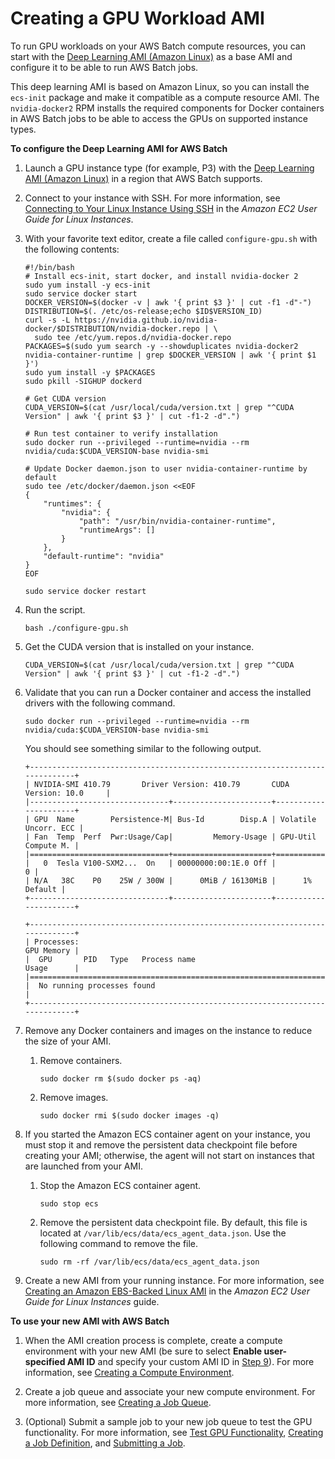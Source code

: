 # Creating a GPU Workload AMI<a name="batch-gpu-ami"></a>

To run GPU workloads on your AWS Batch compute resources, you can start with the [Deep Learning AMI \(Amazon Linux\)](https://aws.amazon.com/marketplace/pp/B077GF11NF) as a base AMI and configure it to be able to run AWS Batch jobs\.

This deep learning AMI is based on Amazon Linux, so you can install the `ecs-init` package and make it compatible as a compute resource AMI\. The `nvidia-docker2` RPM installs the required components for Docker containers in AWS Batch jobs to be able to access the GPUs on supported instance types\.

**To configure the Deep Learning AMI for AWS Batch**

1. Launch a GPU instance type \(for example, P3\) with the [Deep Learning AMI \(Amazon Linux\)](https://aws.amazon.com/marketplace/pp/B077GF11NF) in a region that AWS Batch supports\. 

1. Connect to your instance with SSH\. For more information, see [Connecting to Your Linux Instance Using SSH](https://docs.aws.amazon.com/AWSEC2/latest/UserGuide/AccessingInstancesLinux.html) in the *Amazon EC2 User Guide for Linux Instances*\.

1. With your favorite text editor, create a file called `configure-gpu.sh` with the following contents:

   ```
   #!/bin/bash
   # Install ecs-init, start docker, and install nvidia-docker 2
   sudo yum install -y ecs-init
   sudo service docker start
   DOCKER_VERSION=$(docker -v | awk '{ print $3 }' | cut -f1 -d"-")
   DISTRIBUTION=$(. /etc/os-release;echo $ID$VERSION_ID)
   curl -s -L https://nvidia.github.io/nvidia-docker/$DISTRIBUTION/nvidia-docker.repo | \
     sudo tee /etc/yum.repos.d/nvidia-docker.repo
   PACKAGES=$(sudo yum search -y --showduplicates nvidia-docker2 nvidia-container-runtime | grep $DOCKER_VERSION | awk '{ print $1 }')
   sudo yum install -y $PACKAGES
   sudo pkill -SIGHUP dockerd
   
   # Get CUDA version
   CUDA_VERSION=$(cat /usr/local/cuda/version.txt | grep "^CUDA Version" | awk '{ print $3 }' | cut -f1-2 -d".")
   
   # Run test container to verify installation
   sudo docker run --privileged --runtime=nvidia --rm nvidia/cuda:$CUDA_VERSION-base nvidia-smi
   
   # Update Docker daemon.json to user nvidia-container-runtime by default
   sudo tee /etc/docker/daemon.json <<EOF
   {
       "runtimes": {
           "nvidia": {
               "path": "/usr/bin/nvidia-container-runtime",
               "runtimeArgs": []
           }
       },
       "default-runtime": "nvidia"
   }
   EOF
   
   sudo service docker restart
   ```

1. Run the script\.

   ```
   bash ./configure-gpu.sh
   ```

1. Get the CUDA version that is installed on your instance\.

   ```
   CUDA_VERSION=$(cat /usr/local/cuda/version.txt | grep "^CUDA Version" | awk '{ print $3 }' | cut -f1-2 -d".")
   ```

1. Validate that you can run a Docker container and access the installed drivers with the following command\.

   ```
   sudo docker run --privileged --runtime=nvidia --rm nvidia/cuda:$CUDA_VERSION-base nvidia-smi
   ```

   You should see something similar to the following output\.

   ```
   +-----------------------------------------------------------------------------+
   | NVIDIA-SMI 410.79       Driver Version: 410.79       CUDA Version: 10.0     |
   |-------------------------------+----------------------+----------------------+
   | GPU  Name        Persistence-M| Bus-Id        Disp.A | Volatile Uncorr. ECC |
   | Fan  Temp  Perf  Pwr:Usage/Cap|         Memory-Usage | GPU-Util  Compute M. |
   |===============================+======================+======================|
   |   0  Tesla V100-SXM2...  On   | 00000000:00:1E.0 Off |                    0 |
   | N/A   38C    P0    25W / 300W |      0MiB / 16130MiB |      1%      Default |
   +-------------------------------+----------------------+----------------------+
   
   +-----------------------------------------------------------------------------+
   | Processes:                                                       GPU Memory |
   |  GPU       PID   Type   Process name                             Usage      |
   |=============================================================================|
   |  No running processes found                                                 |
   +-----------------------------------------------------------------------------+
   ```

1. Remove any Docker containers and images on the instance to reduce the size of your AMI\.

   1. Remove containers\.

      ```
      sudo docker rm $(sudo docker ps -aq)
      ```

   1. Remove images\.

      ```
      sudo docker rmi $(sudo docker images -q)
      ```

1. If you started the Amazon ECS container agent on your instance, you must stop it and remove the persistent data checkpoint file before creating your AMI; otherwise, the agent will not start on instances that are launched from your AMI\. 

   1. Stop the Amazon ECS container agent\.

      ```
      sudo stop ecs
      ```

   1. Remove the persistent data checkpoint file\. By default, this file is located at `/var/lib/ecs/data/ecs_agent_data.json`\. Use the following command to remove the file\.

      ```
      sudo rm -rf /var/lib/ecs/data/ecs_agent_data.json
      ```

1. Create a new AMI from your running instance\. For more information, see [Creating an Amazon EBS\-Backed Linux AMI](https://docs.aws.amazon.com/AWSEC2/latest/UserGuide/creating-an-ami-ebs.html) in the *Amazon EC2 User Guide for Linux Instances* guide\.

**To use your new AMI with AWS Batch**

1. When the AMI creation process is complete, create a compute environment with your new AMI \(be sure to select **Enable user\-specified AMI ID** and specify your custom AMI ID in [Step 9](create-compute-environment.md#enable-custom-ami-step)\)\. For more information, see [Creating a Compute Environment](create-compute-environment.md)\.

1. Create a job queue and associate your new compute environment\. For more information, see [Creating a Job Queue](create-job-queue.md)\.

1. \(Optional\) Submit a sample job to your new job queue to test the GPU functionality\. For more information, see [Test GPU Functionality](example-job-definitions.md#example-test-gpu), [Creating a Job Definition](create-job-definition.md), and [Submitting a Job](submit_job.md)\.